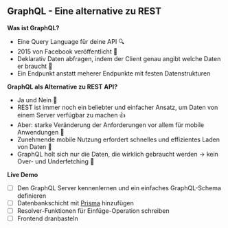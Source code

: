## GraphQL - Eine alternative zu REST

**Was ist GraphQL?**

- Eine Query Language für deine API 🔍
- 2015 von Facebook veröffentlicht :tada:
- Deklarativ Daten abfragen, indem der Client genau angibt welche Daten er braucht 📝
- Ein Endpunkt anstatt meherer Endpunkte mit festen Datenstrukturen

**GraphQL als Alternative zu REST API?**

- Ja und Nein 🤷‍
- REST ist immer noch ein beliebter und einfacher Ansatz, um Daten von einem Server verfügbar zu machen 👍
- Aber: starke Veränderung der Anforderungen vor allem für mobile Anwendungen 📱
- Zunehmende mobile Nutzung erfordert schnelles und effizientes Laden von Daten 🐎
- GraphQL holt sich nur die Daten, die wirklich gebraucht werden &rarr; kein Over- und Underfetching 🧘

**Live Demo**

- [ ] Den GraphQL Server kennenlernen und ein einfaches GraphQL-Schema definieren
- [ ] Datenbankschicht mit [Prisma](https://www.prisma.io/) hinzufügen
- [ ] Resolver-Funktionen für Einfüge-Operation schreiben
- [ ] Frontend dranbasteln
